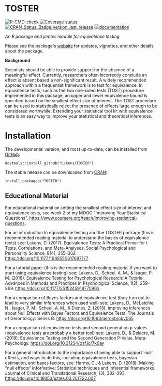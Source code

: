 
# TOSTER
 <!-- badges: start -->
  [![R-CMD-check](https://github.com/Lakens/TOSTER/workflows/R-CMD-check/badge.svg)](https://github.com/Lakens/TOSTER/actions)
  [![Coverage status](https://codecov.io/gh/Lakens/TOSTER/branch/master/graph/badge.svg)](https://codecov.io/github/Lakens/TOSTER?branch=master)
  [![CRAN_Status_Badge_version_last_release](https://www.r-pkg.org/badges/version-last-release/TOSTER)](https://cran.r-project.org/package=TOSTER)
  [![documentation](https://img.shields.io/badge/website-active-blue)](https://aaroncaldwell.us/TOSTERpkg)
  <!-- badges: end -->

*An R package and jamovi module for equivalence testing*

Please see the package's [website](https://aaroncaldwell.us/TOSTERpkg) for updates, vignettes, and other details about the package.

**Background**

Scientists should be able to provide support for the absence of a meaningful effect. Currently, researchers often incorrectly conclude an effect is absent based a non-significant result. A widely recommended approach within a frequentist framework is to test for equivalence. In equivalence tests, such as the two one-sided tests (TOST) procedure implemented in this package, an upper and lower equivalence bound is specified based on the smallest effect size of interest. The TOST procedure can be used to statistically reject the presence of effects large enough to be considered worthwhile. Extending your statistical tool kit with equivalence tests is an easy way to improve your statistical and theoretical inferences.

# Installation

The developmental version, and most up-to-date, can be installed from [GitHub](https://github.com/Lakens/TOSTER):

```
devtools::install_github("Lakens/TOSTER")
```

The stable release can be downloaded from [CRAN](https://cran.r-project.org/web/packages/TOSTER/index.html):

```
install.packages("TOSTER")
```

## Educational Material

For educational material on setting the smallest effect size of interest and equivalence tests, see week 2 of my MOOC "Improving Your Statistical Questions". https://www.coursera.org/teach/improving-statistical-questions. 

For an introduction to equivalence testing and the TOSTER package (this is recommended reading material to understand the basics of equivalence tests) see: 
Lakens, D. (2017). Equivalence Tests: A Practical Primer for t Tests, Correlations, and Meta-Analyses. Social Psychological and Personality Science, 8(4), 355–362. https://doi.org/10.1177/1948550617697177

For a tutorial paper (this is the recommended reading material if you want to start using equivalence testing) see:
Lakens, D., Scheel, A. M., & Isager, P. M. (2018). Equivalence Testing for Psychological Research: A Tutorial. Advances in Methods and Practices in Psychological Science, 1(2), 259–269. https://doi.org/10.1177/2515245918770963

For a comparison of Bayes factors and equivalence test (they turn out to lead to very similar inferences when used well) see: 
Lakens, D., McLatchie, N., Isager, P. M., Scheel, A. M., & Dienes, Z. (2018). Improving Inferences about Null Effects with Bayes Factors and Equivalence Tests. The Journals of Gerontology: Series B. https://doi.org/10.1093/geronb/gby065

For a comparison of equivalence tests and second generation p-values (equivalence tests are probably a better tool) see: 
Lakens, D., & Delacre, M. (2019). Equivalence Testing and the Second Generation P-Value. Meta-Psychology. https://doi.org/10.31234/osf.io/7k6ay

For a general introduction to the importance of being able to support 'null' effects, and ways to do this, including equivalence tests, bayesian estimation, and bayes factors, see:
Harms, C., & Lakens, D. (2018). Making "null effects" informative: Statistical techniques and inferential frameworks. Journal of Clinical and Translational Research, (3), 382–393. https://doi.org/10.18053/jctres.03.2017S2.007
